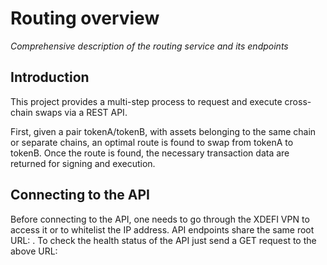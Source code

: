 # Routing overview
*Comprehensive description of the routing service and its endpoints*

## Introduction
This project provides a multi-step process to request and execute cross-chain swaps via a REST API.

First, given a pair tokenA/tokenB, with assets belonging to the same chain or separate chains, an optimal route is found to swap from tokenA to tokenB. Once the route is found, the necessary transaction data are returned for signing and execution.

## Connecting to the API
Before connecting to the API, one needs to go through the XDEFI VPN to access it or to whitelist the IP address.
API endpoints share the same root URL: . 
To check the health status of the API just send a GET request to the above URL: